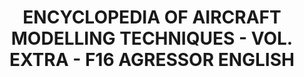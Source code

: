 ---
layout: product
title: "ENCYCLOPEDIA OF AIRCRAFT MODELLING TECHNIQUES - VOL. EXTRA - F16 AGRESSOR ENGLISH"
price: "850" 
desc: "Enciklopedija dodatni tom"
img_path: "/assets/img/A.MIG-6055.jpg"
brand: "AMMO"
available: false
special_offer: false
new: false
soon: false
cat: "090000"
subcat: "090100"
subsubcat: "090101"
sifra: "A.MIG-6055"
popular: false
---